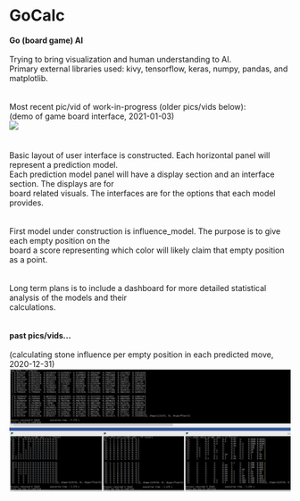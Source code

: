 # GoCalc
**Go (board game) AI**
\
\
Trying to bring visualization and human understanding to AI.\
Primary external libraries used:  kivy, tensorflow, keras, numpy, pandas, and matplotlib.\
\
\
Most recent pic/vid of work-in-progress (older pics/vids below):\
(demo of game board interface, 2021-01-03)\
![](readme_vid01.gif)\
\
\
Basic layout of user interface is constructed.  Each horizontal panel will represent a prediction model.\
Each prediction model panel will have a display section and an interface section.  The displays are for\
board related visuals.  The interfaces are for the options that each model provides.\
\
\
First model under construction is influence_model.  The purpose is to give each empty position on the\
board a score representing which color will likely claim that empty position as a point.\
\
\
Long term plans is to include a dashboard for more detailed statistical analysis of the models and their\
calculations.\
\
\
**past pics/vids...**
\
\
(calculating stone influence per empty position in each predicted move, 2020-12-31)\
![](readme_pic01.PNG)